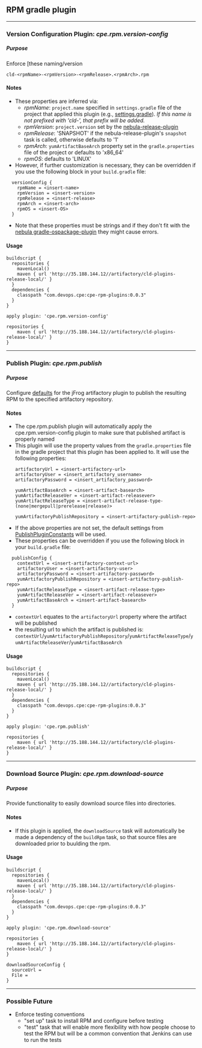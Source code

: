 ## RPM gradle plugin

----------
### Version Configuration Plugin: *cpe.rpm.version-config*
##### Purpose
Enforce [these naming/version
```
cld-<rpmName>-<rpmVersion>-<rpmRelease>.<rpmArch>.rpm
```
#### Notes
- These properties are inferred via:
  - *rpmName*: ```project.name``` specified in ```settings.gradle``` file of the project that applied this plugin (e.g., [settings.gradle](settings.gradle)). *If this name is not prefixed with 'cld-', that prefix will be added.*
  - *rpmVersion*: ```project.version``` set by the [nebula-release-plugin](https://github.com/nebula-plugins/nebula-release-plugin)
  - *rpmRelease*: 'SNAPSHOT' if the nebula-release-plugin's ```snapshot``` task is called, otherwise defaults to '1'
  - *rpmArch*: ```yumArtifactBaseArch``` property set in the ```gradle.properties``` file of the project or defaults to 'x86_64'
  - *rpmOS*: defaults to 'LINUX'
- However, if further customization is necessary, they can be overridden if you use the following block in your ```build.gradle``` file:
```
  versionConfig {
    rpmName = <insert-name>
    rpmVersion = <insert-version>
    rpmRelease = <insert-release>
    rpmArch = <insert-arch>
    rpmOS = <insert-OS>
  }
```
- Note that these properties must be strings and if they don't fit with the [nebula gradle-ospackage-plugin](https://github.com/nebula-plugins/gradle-ospackage-plugin/blob/master/Plugin-Rpm.md) they might cause errors.

#### Usage
```
buildscript {
  repositories {
    mavenLocal()
    maven { url 'http://35.188.144.12//artifactory/cld-plugins-release-local/' }
  }
  dependencies {
    classpath "com.devops.cpe:cpe-rpm-plugins:0.0.3"
  }
}

apply plugin: 'cpe.rpm.version-config'

repositories {
    maven { url 'http://35.188.144.12//artifactory/cld-plugins-release-local/' }
}
```
----------
### Publish Plugin: *cpe.rpm.publish*
##### Purpose
Configure [defaults](src/main/groovy/com/cld/cpe/rpm/PublishPluginConstants.groovy) for the jFrog artifactory plugin to publish the resulting RPM to the specified artifactory repository.

#### Notes
- The cpe.rpm.publish plugin will automatically apply the cpe.rpm.version-config plugin to make sure that published artifact is properly named
- This plugin will use the property values from the ```gradle.properties``` file in the gradle project that this plugin has been applied to. It will use the following properties:
  ```
  artifactoryUrl = <insert-artifactory-url>
  artifactoryUser = <insert_artifactory_username>
  artifactoryPassword = <insert_artifactory_password>

  yumArtifactBaseArch = <insert-artifact-basearch>
  yumArtifactReleaseVer = <insert-artifact-releasever>
  yumArtifactReleaseType = <insert-artifact-release-type-(none|mergepull|prerelease|release)>

  yumArtifactoryPublishRepository = <insert-artifactory-publish-repo>
  ```
- If the above properties are not set, the default settings from [PublishPluginConstants](src/main/groovy/com/cld/cpe/rpm/PublishPluginConstants.groovy) will be used.
- These properties can be overridden if you use the following block in your ```build.gradle``` file:
```
  publishConfig {
    contextUrl = <insert-artifactory-context-url>
    artifactoryUser = <insert-artifactory-user>
    artifactoryPassword = <insert-artifactory-password>
    yumArtifactoryPublishRepository = <insert-artifactory-publish-repo>
    yumArtifactReleaseType = <insert-artifact-release-type>
    yumArtifactReleaseVer = <insert-artifact-releasever>
    yumArtifactBaseArch = <insert-artifact-basearch>
  }
```
- ```contextUrl``` equates to the ```artifactoryUrl``` property where the artifact will be published
- the resulting url to which the artifact is published is: ```contextUrl```/```yumArtifactoryPublishRepository```/```yumArtifactReleaseType```/```yumArtifactReleaseVer```/```yumArtifactBaseArch```

#### Usage
```
buildscript {
  repositories {
    mavenLocal()
    maven { url 'http://35.188.144.12//artifactory/cld-plugins-release-local/' }
  }
  dependencies {
    classpath "com.devops.cpe:cpe-rpm-plugins:0.0.3"
  }
}

apply plugin: 'cpe.rpm.publish'

repositories {
    maven { url 'http://35.188.144.12//artifactory/cld-plugins-release-local/' }
}

```

----------
### Download Source Plugin: *cpe.rpm.download-source*
##### Purpose
Provide functionality to easily download source files into  directories.

#### Notes
- If this plugin is applied, the ```downloadSource``` task will automatically be made a dependency of the ```buildRpm``` task, so that source files are downloaded prior to buulding the rpm.

#### Usage
```
buildscript {
  repositories {
    mavenLocal()
    maven { url 'http://35.188.144.12//artifactory/cld-plugins-release-local/' }
  }
  dependencies {
    classpath "com.devops.cpe:cpe-rpm-plugins:0.0.3"
  }
}

apply plugin: 'cpe.rpm.download-source'

repositories {
    maven { url 'http://35.188.144.12//artifactory/cld-plugins-release-local/' }
}

downloadSourceConfig {
  sourceUrl =
  File =
}
```
-----

### Possible Future


- Enforce testing conventions
  - "set up" task to install RPM and configure before testing
  - "test" task that will enable more flexibility with how people choose to test the RPM but will be a common convention that Jenkins can use to run the tests
